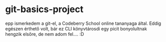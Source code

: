 # git-basics-project
epp ismerkedem a git-el, a Codeberry School online tananyaga által. Eddig egészen érthető volt, bár ez CLI könyvtárosdi egy picit bonyolultnak hengzik elsőre, de nem adom fel.... :D 

